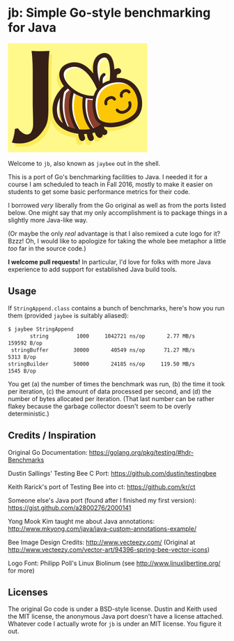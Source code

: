 # jb: Simple Go-style benchmarking for Java

![J Bee](gfx/jb-small.jpg)

Welcome to `jb`, also known as `jaybee` out in the shell.

This is a port of Go's benchmarking facilities to Java. I needed it for a
course I am scheduled to teach in Fall 2016, mostly to make it easier on
students to get some basic performance metrics for their code.

I borrowed *very* liberally from the Go original as well as from the ports
listed below. One might say that my only accomplishment is to package things
in a slightly more Java-like way.

(Or maybe the only *real* advantage is that I also remixed a cute logo for it?
Bzzz! Oh, I would like to apologize for taking the whole bee metaphor a little
*too* far in the source code.)

**I welcome pull requests!**
In particular, I'd love for folks with more Java experience to add support for
established Java build tools.

## Usage

If `StringAppend.class` contains a bunch of benchmarks, here's how you run
them (provided `jaybee` is suitably aliased):

```
$ jaybee StringAppend
       string	      1000	   1042721 ns/op	   2.77 MB/s	    159592 B/op
 stringBuffer	     30000	     40549 ns/op	  71.27 MB/s	      5313 B/op
stringBuilder	     50000	     24185 ns/op	 119.50 MB/s	      1545 B/op
```

You get (a) the number of times the benchmark was run, (b) the time it took
per iteration, (c) the amount of data processed per second, and (d) the
number of bytes allocated per iteration. (That last number can be rather
flakey because the garbage collector doesn't seem to be overly deterministic.)

## Credits / Inspiration

Original Go Documentation:
https://golang.org/pkg/testing/#hdr-Benchmarks

Dustin Sallings' Testing Bee C Port:
https://github.com/dustin/testingbee

Keith Rarick's port of Testing Bee into ct:
https://github.com/kr/ct

Someone else's Java port (found after I finished my first version):
https://gist.github.com/a2800276/2000141

Yong Mook Kim taught me about Java annotations:
http://www.mkyong.com/java/java-custom-annotations-example/

Bee Image Design Credits:
http://www.vecteezy.com/
(Original at http://www.vecteezy.com/vector-art/94396-spring-bee-vector-icons)

Logo Font:
Philipp Poll's Linux Biolinum (see http://www.linuxlibertine.org/ for more)

## Licenses

The original Go code is under a BSD-style license.
Dustin and Keith used the MIT license,
the anonymous Java port doesn't have a license attached.
Whatever code I actually wrote for `jb` is under an MIT license.
You figure it out.
